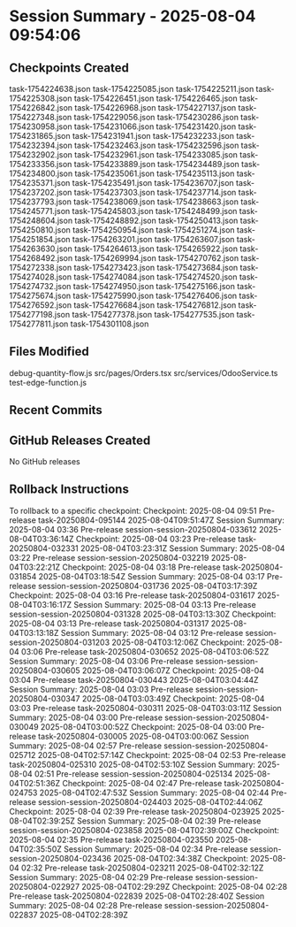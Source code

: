 # Session Summary - 2025-08-04 09:54:06

## Checkpoints Created
task-1754224638.json
task-1754225085.json
task-1754225211.json
task-1754225308.json
task-1754226451.json
task-1754226465.json
task-1754226842.json
task-1754226968.json
task-1754227137.json
task-1754227348.json
task-1754229056.json
task-1754230286.json
task-1754230958.json
task-1754231066.json
task-1754231420.json
task-1754231865.json
task-1754231941.json
task-1754232233.json
task-1754232394.json
task-1754232463.json
task-1754232596.json
task-1754232902.json
task-1754232961.json
task-1754233085.json
task-1754233356.json
task-1754233889.json
task-1754234489.json
task-1754234800.json
task-1754235061.json
task-1754235113.json
task-1754235371.json
task-1754235491.json
task-1754236707.json
task-1754237202.json
task-1754237303.json
task-1754237714.json
task-1754237793.json
task-1754238069.json
task-1754238663.json
task-1754245771.json
task-1754245803.json
task-1754248499.json
task-1754248604.json
task-1754248892.json
task-1754250413.json
task-1754250810.json
task-1754250954.json
task-1754251274.json
task-1754251854.json
task-1754263201.json
task-1754263607.json
task-1754263630.json
task-1754264613.json
task-1754265922.json
task-1754268492.json
task-1754269994.json
task-1754270762.json
task-1754272338.json
task-1754273423.json
task-1754273684.json
task-1754274028.json
task-1754274084.json
task-1754274520.json
task-1754274732.json
task-1754274950.json
task-1754275166.json
task-1754275674.json
task-1754275990.json
task-1754276406.json
task-1754276592.json
task-1754276684.json
task-1754276812.json
task-1754277198.json
task-1754277378.json
task-1754277535.json
task-1754277811.json
task-1754301108.json

## Files Modified
debug-quantity-flow.js
src/pages/Orders.tsx
src/services/OdooService.ts
test-edge-function.js

## Recent Commits


## GitHub Releases Created
No GitHub releases

## Rollback Instructions
To rollback to a specific checkpoint:
Checkpoint: 2025-08-04 09:51	Pre-release	task-20250804-095144	2025-08-04T09:51:47Z
Session Summary: 2025-08-04 03:36	Pre-release	session-session-20250804-033612	2025-08-04T03:36:14Z
Checkpoint: 2025-08-04 03:23	Pre-release	task-20250804-032331	2025-08-04T03:23:31Z
Session Summary: 2025-08-04 03:22	Pre-release	session-session-20250804-032219	2025-08-04T03:22:21Z
Checkpoint: 2025-08-04 03:18	Pre-release	task-20250804-031854	2025-08-04T03:18:54Z
Session Summary: 2025-08-04 03:17	Pre-release	session-session-20250804-031736	2025-08-04T03:17:39Z
Checkpoint: 2025-08-04 03:16	Pre-release	task-20250804-031617	2025-08-04T03:16:17Z
Session Summary: 2025-08-04 03:13	Pre-release	session-session-20250804-031328	2025-08-04T03:13:30Z
Checkpoint: 2025-08-04 03:13	Pre-release	task-20250804-031317	2025-08-04T03:13:18Z
Session Summary: 2025-08-04 03:12	Pre-release	session-session-20250804-031203	2025-08-04T03:12:06Z
Checkpoint: 2025-08-04 03:06	Pre-release	task-20250804-030652	2025-08-04T03:06:52Z
Session Summary: 2025-08-04 03:06	Pre-release	session-session-20250804-030605	2025-08-04T03:06:07Z
Checkpoint: 2025-08-04 03:04	Pre-release	task-20250804-030443	2025-08-04T03:04:44Z
Session Summary: 2025-08-04 03:03	Pre-release	session-session-20250804-030347	2025-08-04T03:03:49Z
Checkpoint: 2025-08-04 03:03	Pre-release	task-20250804-030311	2025-08-04T03:03:11Z
Session Summary: 2025-08-04 03:00	Pre-release	session-session-20250804-030049	2025-08-04T03:00:52Z
Checkpoint: 2025-08-04 03:00	Pre-release	task-20250804-030005	2025-08-04T03:00:06Z
Session Summary: 2025-08-04 02:57	Pre-release	session-session-20250804-025712	2025-08-04T02:57:14Z
Checkpoint: 2025-08-04 02:53	Pre-release	task-20250804-025310	2025-08-04T02:53:10Z
Session Summary: 2025-08-04 02:51	Pre-release	session-session-20250804-025134	2025-08-04T02:51:36Z
Checkpoint: 2025-08-04 02:47	Pre-release	task-20250804-024753	2025-08-04T02:47:53Z
Session Summary: 2025-08-04 02:44	Pre-release	session-session-20250804-024403	2025-08-04T02:44:06Z
Checkpoint: 2025-08-04 02:39	Pre-release	task-20250804-023925	2025-08-04T02:39:25Z
Session Summary: 2025-08-04 02:39	Pre-release	session-session-20250804-023858	2025-08-04T02:39:00Z
Checkpoint: 2025-08-04 02:35	Pre-release	task-20250804-023550	2025-08-04T02:35:50Z
Session Summary: 2025-08-04 02:34	Pre-release	session-session-20250804-023436	2025-08-04T02:34:38Z
Checkpoint: 2025-08-04 02:32	Pre-release	task-20250804-023211	2025-08-04T02:32:12Z
Session Summary: 2025-08-04 02:29	Pre-release	session-session-20250804-022927	2025-08-04T02:29:29Z
Checkpoint: 2025-08-04 02:28	Pre-release	task-20250804-022839	2025-08-04T02:28:40Z
Session Summary: 2025-08-04 02:28	Pre-release	session-session-20250804-022837	2025-08-04T02:28:39Z
